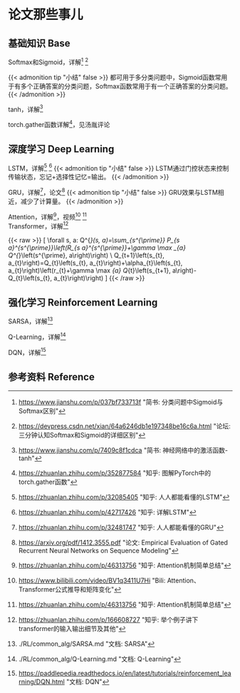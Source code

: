 # 论文那些事儿

<!--more-->


## 基础知识 Base  

Softmax和Sigmoid，详解[^1] [^2]

{{< admonition tip "小结" false >}}
都可用于多分类问题中，Sigmoid函数常用于有多个正确答案的分类问题，Softmax函数常用于有一个正确答案的分类问题。 
{{< /admonition >}}


tanh，详解[^3]

torch.gather函数详解[^15]，见汤胤评论


## 深度学习 Deep Learning  

LSTM，详解[^4] [^5]
{{< admonition tip "小结" false >}}
LSTM通过门控状态来控制传输状态，忘记+选择性记忆=输出。
{{< /admonition >}}

GRU，详解[^6]，论文[^7]
{{< admonition tip "小结" false >}}
GRU效果与LSTM相近，减少了计算量。
{{< /admonition >}}

Attention，详解[^8]，视频[^9] [^11]  
Transformer，详解[^10]  

{{< raw >}}
\[ 
    \forall s, a: Q^{*}(s, a)=\sum_{s^{\prime}} P_{s a}^{s^{\prime}}\left(R_{s a}^{s^{\prime}}+\gamma \max _{a} Q^{*}\left(s^{\prime}, a\right)\right) \\
    Q_{t+1}\left(s_{t}, a_{t}\right)=Q_{t}\left(s_{t}, a_{t}\right)+\alpha_{t}\left(s_{t}, a_{t}\right)\left(r_{t}+\gamma \max _{a} Q_{t}\left(s_{t+1}, a\right)-Q_{t}\left(s_{t}, a_{t}\right)\right)
\]
{{< /raw >}}

## 强化学习 Reinforcement Learning

SARSA，详解[^12]

Q-Learning，详解[^13]

DQN，详解[^14]

## 参考资料 Reference

[^1]: https://www.jianshu.com/p/037bf733713f "简书: 分类问题中Sigmoid与Softmax区别"
[^2]: https://devpress.csdn.net/xian/64a6246db1e197348be16c6a.html "论坛: 三分钟认知Softmax和Sigmoid的详细区别"
[^3]: https://www.jianshu.com/p/7409c8f1cdca "简书: 神经网络中的激活函数-tanh"
[^4]: https://zhuanlan.zhihu.com/p/32085405 "知乎: 人人都能看懂的LSTM"
[^5]: https://zhuanlan.zhihu.com/p/42717426 "知乎: 详解LSTM"
[^6]: https://zhuanlan.zhihu.com/p/32481747 "知乎: 人人都能看懂的GRU"
[^7]: https://arxiv.org/pdf/1412.3555.pdf "论文: Empirical Evaluation of Gated Recurrent Neural Networks on Sequence Modeling"
[^8]: https://zhuanlan.zhihu.com/p/46313756 "知乎: Attention机制简单总结"
[^9]: https://www.bilibili.com/video/BV1q3411U7Hi "Bili: Attention、Transformer公式推导和矩阵变化"
[^10]: https://zhuanlan.zhihu.com/p/166608727 "知乎: 举个例子讲下transformer的输入输出细节及其他"
[^11]: https://zhuanlan.zhihu.com/p/46313756 "知乎: Attention机制简单总结"
[^12]: ./RL/common_alg/SARSA.md "文档: SARSA"
[^13]: ./RL/common_alg/Q-Learning.md "文档: Q-Learning"
[^14]: https://paddlepedia.readthedocs.io/en/latest/tutorials/reinforcement_learning/DQN.html "文档: DQN"
[^15]: https://zhuanlan.zhihu.com/p/352877584 "知乎: 图解PyTorch中的torch.gather函数"



